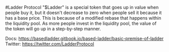 #Ladder Protocol
"$Ladder" is a special token that goes up in value when people buy it, but it doesn't decrease to zero when people sell it because it has a base price. This is because of a modified rebase that happens within the liquidity pool. As more people invest in the liquidity pool, the value of the token will go up in a step-by-step manner.

Docs: https://basedladder.gitbook.io/based-ladder/basic-premise-of-ladder
Twitter: https://twitter.com/LadderProtocol
